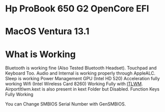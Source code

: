# Hp ProBook 650 G2 OpenCore EFI

# MacOS Ventura 13.1 

# What is Working

Bluetooth is working fine (Also Tested Bluetooth Headset).
Touchpad and Keyboard Too.
Audio and Internal is working properly through AppleALC.
Sleep is working
Power Management
GPU (Intel HD 520) Acceleration fully working
Wifi (Intel Wireless Card 8260) Working Fully with [ITLWM](https://openintelwireless.github.io/General/Installation.html). AirportItlwm.kext is also present in kext Folder but Disabled.
Function Keys Fully Working

You can Change SMBIOS Serial Number with GenSMBIOS.
